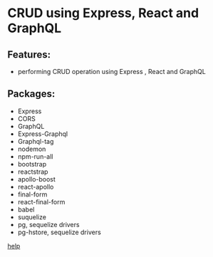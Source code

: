 # CRUD using Express, React and GraphQL

## Features:

- performing CRUD operation using Express , React and GraphQL

## Packages:

- Express
- CORS
- GraphQL
- Express-Graphql
- Graphql-tag
- nodemon
- npm-run-all
- bootstrap
- reactstrap
- apollo-boost
- react-apollo
- final-form
- react-final-form
- babel
- suquelize
- pg, sequelize drivers
- pg-hstore, sequelize drivers

<a href="https://developer.okta.com/blog/2018/10/11/build-simple-web-app-with-express-react-graphql#add-the-ability-to-edit-posts-in-graphql">help</a>
